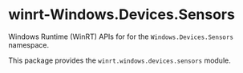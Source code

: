<!-- warning: Please don't edit this file. It was automatically generated. -->

# winrt-Windows.Devices.Sensors

Windows Runtime (WinRT) APIs for for the `Windows.Devices.Sensors` namespace.

This package provides the `winrt.windows.devices.sensors` module.
